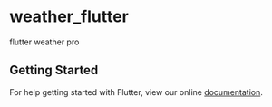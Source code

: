 # weather_flutter

flutter weather pro

## Getting Started

For help getting started with Flutter, view our online
[documentation](https://flutter.dev/).

